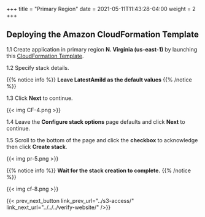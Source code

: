 +++
title = "Primary Region"
date =  2021-05-11T11:43:28-04:00
weight = 2
+++

## Deploying the Amazon CloudFormation Template

1.1 Create application in primary region **N. Virginia (us-east-1)** by launching this [CloudFormation Template](https://console.aws.amazon.com/cloudformation/home?region=us-east-1#/stacks/create/template?stackName=BackupAndRestore&templateURL=https://ee-assets-prod-us-east-1.s3.amazonaws.com/modules/630039b9022d4b46bb6cbad2e3899733/v1/BackupAndRestore.yaml).

1.2  Specify stack details.

{{% notice info %}}
**Leave LatestAmiId as the default values**
{{% /notice %}}

1.3 Click **Next** to continue.

{{< img CF-4.png >}}

1.4 Leave the **Configure stack options** page defaults and click **Next** to continue.

1.5 Scroll to the bottom of the page and click the **checkbox** to acknowledge then click **Create stack**.

{{< img pr-5.png >}}

{{% notice info %}}
**Wait for the stack creation to complete.**
{{% /notice %}}

{{< img cf-8.png >}}


{{< prev_next_button link_prev_url="../s3-access/" link_next_url="../../../verify-website/" />}}
